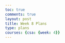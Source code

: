 ```yaml
---
toc: true
comments: true
layout: post
title: Week 8 Plans
type: plans
courses: {csa: {week: 4}}
---
```


